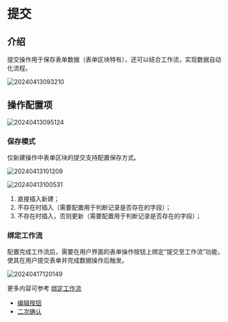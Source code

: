 # 提交

## 介绍

提交操作用于保存表单数据（表单区块特有），还可以结合工作流，实现数据自动化流程。

![20240413093210](https://nocobase-docs.oss-cn-beijing.aliyuncs.com/20240413093210.png)

## 操作配置项

![20240413095124](https://nocobase-docs.oss-cn-beijing.aliyuncs.com/20240413095124.png)

### 保存模式

仅新建操作中表单区块的提交支持配置保存方式。

![20240413101209](https://nocobase-docs.oss-cn-beijing.aliyuncs.com/20240413101209.png)

![20240413100531](https://nocobase-docs.oss-cn-beijing.aliyuncs.com/20240413100531.png)

1. 直接插入新建；
2. 不存在时插入（需要配置用于判断记录是否存在的字段）；
3. 不存在时插入，否则更新（需要配置用于判断记录是否存在的字段）；

### 绑定工作流

配置完成工作流后，需要在用户界面的表单操作按钮上绑定“提交至工作流”功能，使其在用户提交表单并完成数据操作后触发。

![20240417120149](https://nocobase-docs.oss-cn-beijing.aliyuncs.com/20240417120149.png)

更多内容可参考 [绑定工作流](/handbook/ui/actions/action-settings/bind-workflow)


- [编辑按钮](/handbook/ui/actions/action-settings/edit-button)
- [二次确认](/handbook/ui/actions/action-settings/double-check)
